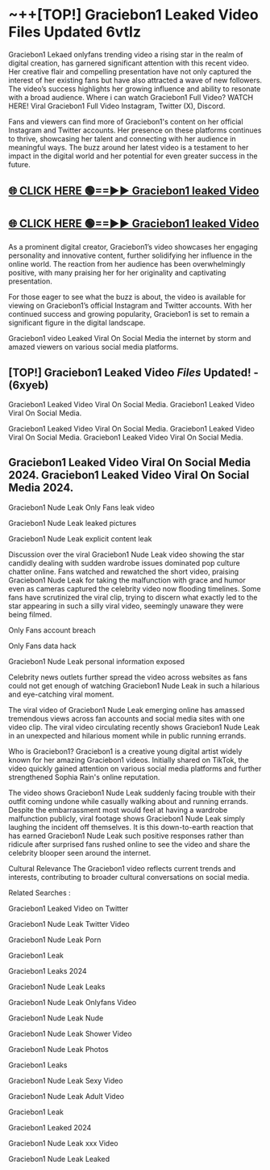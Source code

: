 # ~++[TOP!] Graciebon1 Leaked Video Files Updated 6vtlz

 Graciebon1 Lekaed onlyfans trending video a rising star in the realm of digital creation, has garnered significant attention with this recent video. Her creative flair and compelling presentation have not only captured the interest of her existing fans but have also attracted a wave of new followers. The video’s success highlights her growing influence and ability to resonate with a broad audience.
Where i can watch  Graciebon1 Full Video? WATCH HERE! Viral  Graciebon1 Full Video Instagram, Twitter (X), Discord.


Fans and viewers can find more of  Graciebon1's content on her official Instagram and Twitter accounts. Her presence on these platforms continues to thrive, showcasing her talent and connecting with her audience in meaningful ways. The buzz around her latest video is a testament to her impact in the digital world and her potential for even greater success in the future.


## [🌐 CLICK HERE 🟢==►►  Graciebon1 leaked Video ](https://onlyclips.site?title=Graciebon1&ref=git)

## [🌐 CLICK HERE 🟢==►►  Graciebon1 leaked Video ](https://onlyclips.site?title=Graciebon1&ref=git)


As a prominent digital creator,  Graciebon1’s video showcases her engaging personality and innovative content, further solidifying her influence in the online world. The reaction from her audience has been overwhelmingly positive, with many praising her for her originality and captivating presentation.

For those eager to see what the buzz is about, the video is available for viewing on  Graciebon1’s official Instagram and Twitter accounts. With her continued success and growing popularity,  Graciebon1 is set to remain a significant figure in the digital landscape.


  Graciebon1 video Leaked Viral On Social Media the internet by storm and amazed viewers on various social media platforms.


## [TOP!]  Graciebon1 Leaked Video *Files* Updated! - (6xyeb) 

 Graciebon1 Leaked Video Viral On Social Media. Graciebon1 Leaked Video Viral On Social Media.

 Graciebon1 Leaked Video Viral On Social Media. Graciebon1 Leaked Video Viral On Social Media. Graciebon1 Leaked Video Viral On Social Media.


##  Graciebon1 Leaked Video Viral On Social Media 2024. Graciebon1 Leaked Video Viral On Social Media 2024.
 Graciebon1 Nude Leak Only Fans leak video

 Graciebon1 Nude Leak leaked pictures

 Graciebon1 Nude Leak explicit content leak

Discussion over the viral  Graciebon1 Nude Leak video showing the star candidly dealing with sudden wardrobe issues dominated pop culture chatter online. Fans watched and rewatched the short video, praising  Graciebon1 Nude Leak for taking the malfunction with grace and humor even as cameras captured the celebrity video now flooding timelines. Some fans have scrutinized the viral clip, trying to discern what exactly led to the star appearing in such a silly viral video, seemingly unaware they were being filmed.


Only Fans account breach

Only Fans data hack

 Graciebon1 Nude Leak personal information exposed

Celebrity news outlets further spread the video across websites as fans could not get enough of watching  Graciebon1 Nude Leak in such a hilarious and eye-catching viral moment.


The viral video of  Graciebon1 Nude Leak emerging online has amassed tremendous views across fan accounts and social media sites with one video clip. The viral video circulating recently shows  Graciebon1 Nude Leak in an unexpected and hilarious moment while in public running errands.


Who is  Graciebon1?  Graciebon1 is a creative young digital artist widely known for her amazing  Graciebon1 videos. Initially shared on TikTok, the video quickly gained attention on various social media platforms and further strengthened Sophia Rain's online reputation.

The video shows  Graciebon1 Nude Leak suddenly facing trouble with their outfit coming undone while casually walking about and running errands. Despite the embarrassment most would feel at having a wardrobe malfunction publicly, viral footage shows  Graciebon1 Nude Leak simply laughing the incident off themselves. It is this down-to-earth reaction that has earned  Graciebon1 Nude Leak such positive responses rather than ridicule after surprised fans rushed online to see the video and share the celebrity blooper seen around the internet.

Cultural Relevance The  Graciebon1 video reflects current trends and interests, contributing to broader cultural conversations on social media.

Related Searches :

 Graciebon1 Leaked Video on Twitter

 Graciebon1 Nude Leak Twitter Video

 Graciebon1 Nude Leak Porn

 Graciebon1 Leak 

 Graciebon1 Leaks 2024

 Graciebon1 Nude Leak Leaks

 Graciebon1 Nude Leak Onlyfans Video

 Graciebon1 Nude Leak Nude

 Graciebon1 Nude Leak Shower Video

 Graciebon1 Nude Leak Photos

 Graciebon1 Leaks

 Graciebon1 Nude Leak Sexy Video

 Graciebon1 Nude Leak Adult Video

 Graciebon1 Leak

 Graciebon1 Leaked 2024

 Graciebon1 Nude Leak xxx Video

 Graciebon1 Nude Leak Leaked